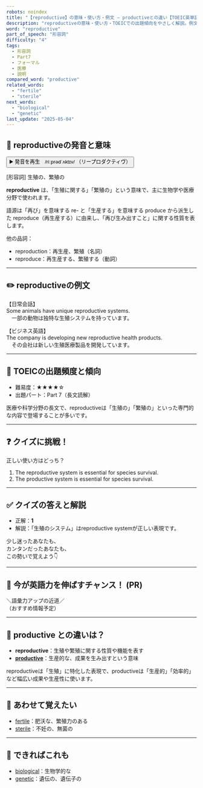 ```yaml
---
robots: noindex
title: "【reproductive】の意味・使い方・例文 ― productiveとの違い【TOEIC英単語】"
description: "reproductiveの意味・使い方・TOEICでの出題傾向をやさしく解説。例文・クイズ付きでproductiveとの違いもわかりやすく学べます。"
word: "reproductive"
part_of_speech: "形容詞"
difficulty: "4"
tags:
  - 形容詞
  - Part7
  - フォーマル
  - 医療
  - 説明
compared_word: "productive"
related_words:
  - "fertile"
  - "sterile"
next_words:
  - "biological"
  - "genetic"
last_update: "2025-05-04"
---
```


## 🔰 reproductiveの発音と意味

<button class="play-audio" onclick="playTTS('reproductive')">
  <span class="play-audio-main">
    ▶️ 発音を再生　/rìːprədˈʌktɪv/
  </span>
  <span class="play-audio-sub">
    （リープロダクティヴ）
  </span>
</button>

[形容詞] 生殖の、繁殖の

**reproductive** は、「生殖に関する」「繁殖の」という意味で、主に生物学や医療分野で使われます。

語源は「再び」を意味する re- と「生産する」を意味する produce から派生した reproduce（再生産する）に由来し、「再び生み出すこと」に関する性質を表します。

他の品詞：  
- reproduction：再生産、繁殖（名詞）
- reproduce：再生産する、繁殖する（動詞）

---

## ✏️ reproductiveの例文

【日常会話】  
Some animals have unique reproductive systems.  
　一部の動物は独特な生殖システムを持っています。

【ビジネス英語】  
The company is developing new reproductive health products.  
　その会社は新しい生殖医療製品を開発しています。

---

## 🎯 TOEICの出題頻度と傾向

- 難易度：★★★★☆
- 出題パート：Part 7（長文読解）

医療や科学分野の長文で、reproductiveは「生殖の」「繁殖の」といった専門的な内容で登場することが多いです。

---

## ❓ クイズに挑戦！

正しい使い方はどっち？

1. The reproductive system is essential for species survival.  
2. The productive system is essential for species survival.

---

## ✅ クイズの答えと解説

- 正解：**1**
- 解説：「生殖のシステム」はreproductive systemが正しい表現です。

少し迷ったあなたも、  
カンタンだったあなたも、  
この勢いで覚えよう👇️

---

## 🚀 今が英語力を伸ばすチャンス！ (PR)

<div class="info-center">
＼語彙力アップの近道／<br>  
（おすすめ情報予定）
</div>

---

## 🤔  productive との違いは？

- **reproductive**：生殖や繁殖に関する性質や機能を表す
- **[productive](/word/productive/)**：生産的な、成果を生み出すという意味

reproductiveは「生殖」に特化した表現で、productiveは「生産的」「効率的」など幅広い成果や生産性に使います。

---

## 🧩 あわせて覚えたい

- [fertile](/word/fertile/)：肥沃な、繁殖力のある
- [sterile](/word/sterile/)：不妊の、無菌の

---

## 📖 できればこれも

- [biological](/word/biological/)：生物学的な
- [genetic](/word/genetic/)：遺伝の、遺伝子の

<!-- cvid: aid02_bid48 -->
